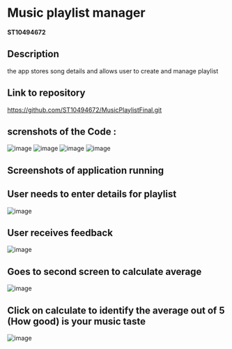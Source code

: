 # Music playlist manager 

**ST10494672**

## Description
the app stores song details and allows user to create and manage playlist
## Link to repository

https://github.com/ST10494672/MusicPlaylistFinal.git

## screnshots of the Code :
![image](https://github.com/user-attachments/assets/a1690fe4-ce99-4684-8371-0f94241e2fc1)
![image](https://github.com/user-attachments/assets/83914b20-53b1-47d0-bf9c-1f93949afa72)
![image](https://github.com/user-attachments/assets/245bf6f6-8f21-46e3-acf7-4659e1c05d77)
![image](https://github.com/user-attachments/assets/cf3b22d0-7515-474f-81c0-b67f048371f9)

## Screenshots of application running

## User needs to enter details for playlist
![image](https://github.com/user-attachments/assets/f272fcbb-5a58-4c29-bfa4-9dbb227509b5)

## User receives feedback 
![image](https://github.com/user-attachments/assets/4278082c-0ba0-4c83-ac1e-e6357b9cae80)

## Goes to second screen to calculate average 
![image](https://github.com/user-attachments/assets/1ff78c3d-9a74-4558-bb24-7bf14e8d9f51)

## Click on calculate to identify the average out of 5 (How good) is your music taste
![image](https://github.com/user-attachments/assets/8c0cadb8-9e19-4ef5-b512-7aec447b5454)
















